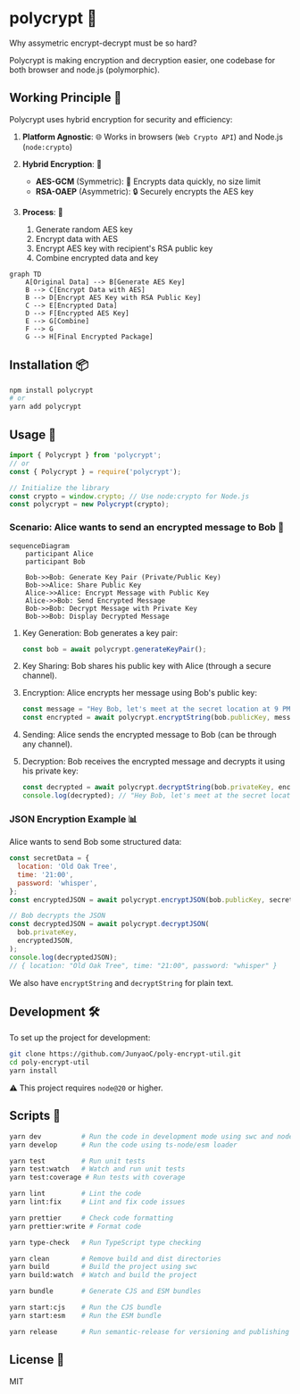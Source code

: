 # polycrypt 🔐

Why assymetric encrypt-decrypt must be so hard?

Polycrypt is making encryption and decryption easier, one codebase for both browser and node.js (polymorphic).

## Working Principle 🧠

Polycrypt uses hybrid encryption for security and efficiency:

1. **Platform Agnostic**: 🌐 Works in browsers (`Web Crypto API`) and Node.js (`node:crypto`)

2. **Hybrid Encryption**: 🔀

   - **AES-GCM** (Symmetric): 🚀 Encrypts data quickly, no size limit
   - **RSA-OAEP** (Asymmetric): 🔒 Securely encrypts the AES key

3. **Process**: 🔄
   1. Generate random AES key
   2. Encrypt data with AES
   3. Encrypt AES key with recipient's RSA public key
   4. Combine encrypted data and key

```mermaid
graph TD
    A[Original Data] --> B[Generate AES Key]
    B --> C[Encrypt Data with AES]
    B --> D[Encrypt AES Key with RSA Public Key]
    C --> E[Encrypted Data]
    D --> F[Encrypted AES Key]
    E --> G[Combine]
    F --> G
    G --> H[Final Encrypted Package]
```

## Installation 📦

```sh
npm install polycrypt
# or
yarn add polycrypt
```

## Usage 🚀

```javascript
import { Polycrypt } from 'polycrypt';
// or
const { Polycrypt } = require('polycrypt');

// Initialize the library
const crypto = window.crypto; // Use node:crypto for Node.js
const polycrypt = new Polycrypt(crypto);
```

### Scenario: Alice wants to send an encrypted message to Bob 💌

```mermaid
sequenceDiagram
    participant Alice
    participant Bob

    Bob->>Bob: Generate Key Pair (Private/Public Key)
    Bob->>Alice: Share Public Key
    Alice->>Alice: Encrypt Message with Public Key
    Alice->>Bob: Send Encrypted Message
    Bob->>Bob: Decrypt Message with Private Key
    Bob->>Bob: Display Decrypted Message
```

1. Key Generation:
   Bob generates a key pair:

   ```javascript
   const bob = await polycrypt.generateKeyPair();
   ```

2. Key Sharing:
   Bob shares his public key with Alice (through a secure channel).

3. Encryption:
   Alice encrypts her message using Bob's public key:

   ```javascript
   const message = "Hey Bob, let's meet at the secret location at 9 PM!";
   const encrypted = await polycrypt.encryptString(bob.publicKey, message);
   ```

4. Sending:
   Alice sends the encrypted message to Bob (can be through any channel).

5. Decryption:
   Bob receives the encrypted message and decrypts it using his private key:

   ```javascript
   const decrypted = await polycrypt.decryptString(bob.privateKey, encrypted);
   console.log(decrypted); // "Hey Bob, let's meet at the secret location at 9 PM!"
   ```

### JSON Encryption Example 📊

Alice wants to send Bob some structured data:

```javascript
const secretData = {
  location: 'Old Oak Tree',
  time: '21:00',
  password: 'whisper',
};
const encryptedJSON = await polycrypt.encryptJSON(bob.publicKey, secretData);

// Bob decrypts the JSON
const decryptedJSON = await polycrypt.decryptJSON(
  bob.privateKey,
  encryptedJSON,
);
console.log(decryptedJSON);
// { location: "Old Oak Tree", time: "21:00", password: "whisper" }
```

We also have `encryptString` and `decryptString` for plain text.

## Development 🛠️

To set up the project for development:

```sh
git clone https://github.com/JunyaoC/poly-encrypt-util.git
cd poly-encrypt-util
yarn install
```

⚠️ This project requires `node@20` or higher.

## Scripts 📜

```sh
yarn dev          # Run the code in development mode using swc and nodemon
yarn develop      # Run the code using ts-node/esm loader

yarn test         # Run unit tests
yarn test:watch   # Watch and run unit tests
yarn test:coverage # Run tests with coverage

yarn lint         # Lint the code
yarn lint:fix     # Lint and fix code issues

yarn prettier     # Check code formatting
yarn prettier:write # Format code

yarn type-check   # Run TypeScript type checking

yarn clean        # Remove build and dist directories
yarn build        # Build the project using swc
yarn build:watch  # Watch and build the project

yarn bundle       # Generate CJS and ESM bundles

yarn start:cjs    # Run the CJS bundle
yarn start:esm    # Run the ESM bundle

yarn release      # Run semantic-release for versioning and publishing
```

## License 📄

MIT
